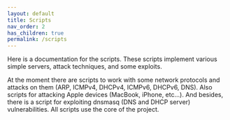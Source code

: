 ```yaml
---
layout: default
title: Scripts
nav_order: 2
has_children: true
permalink: /scripts
---
```


Here is a documentation for the scripts. These scripts implement various simple servers, attack techniques, and some exploits.

At the moment there are scripts to work with some network protocols and attacks on them (ARP, ICMPv4, DHCPv4, ICMPv6, DHCPv6, DNS). Also scripts for attacking Apple devices (MacBook, iPhone, etc...). And besides, there is a script for exploiting dnsmasq (DNS and DHCP server) vulnerabilities. All scripts use the core of the project.
